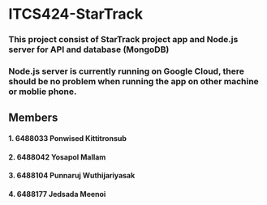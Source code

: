 # ITCS424-StarTrack

### This project consist of StarTrack project app and Node.js server for API and database (MongoDB)

### Node.js server is currently running on Google Cloud, there should be no problem when running the app on other machine or moblie phone.

## Members
#### 1. 6488033 Ponwised Kittitronsub
#### 2. 6488042 Yosapol Mallam
#### 3. 6488104 Punnaruj Wuthijariyasak
#### 4. 6488177 Jedsada Meenoi
